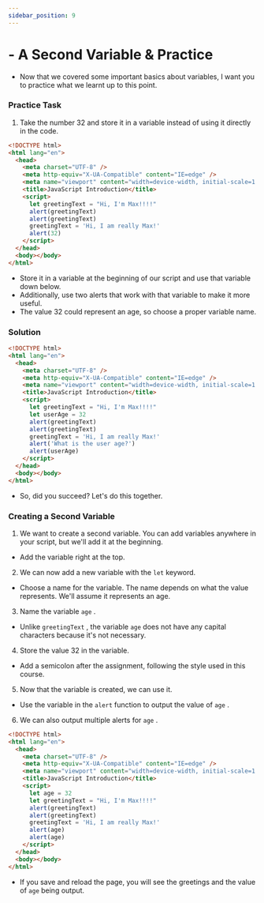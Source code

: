 ```yaml
---
sidebar_position: 9
---
```


# - A Second Variable & Practice

- Now that we covered some important basics about variables, I want you to practice what we learnt up to this point.

### Practice Task

1.  Take the number 32 and store it in a variable instead of using it directly in the code.

```html
<!DOCTYPE html>
<html lang="en">
  <head>
    <meta charset="UTF-8" />
    <meta http-equiv="X-UA-Compatible" content="IE=edge" />
    <meta name="viewport" content="width=device-width, initial-scale=1.0" />
    <title>JavaScript Introduction</title>
    <script>
      let greetingText = "Hi, I'm Max!!!!"
      alert(greetingText)
      alert(greetingText)
      greetingText = 'Hi, I am really Max!'
      alert(32)
    </script>
  </head>
  <body></body>
</html>
```

- Store it in a variable at the beginning of our script and use that variable down below.
- Additionally, use two alerts that work with that variable to make it more useful.
- The value 32 could represent an age, so choose a proper variable name.

### Solution

```html
<!DOCTYPE html>
<html lang="en">
  <head>
    <meta charset="UTF-8" />
    <meta http-equiv="X-UA-Compatible" content="IE=edge" />
    <meta name="viewport" content="width=device-width, initial-scale=1.0" />
    <title>JavaScript Introduction</title>
    <script>
      let greetingText = "Hi, I'm Max!!!!"
      let userAge = 32
      alert(greetingText)
      alert(greetingText)
      greetingText = 'Hi, I am really Max!'
      alert('What is the user age?')
      alert(userAge)
    </script>
  </head>
  <body></body>
</html>
```

- So, did you succeed? Let's do this together.

### Creating a Second Variable

1. We want to create a second variable. You can add variables anywhere in your script, but we'll add it at the beginning.

- Add the variable right at the top.

2. We can now add a new variable with the `let` keyword.

- Choose a name for the variable. The name depends on what the value represents. We'll assume it represents an age.

3. Name the variable `age` .

- Unlike `greetingText` , the variable `age` does not have any capital characters because it's not necessary.

4. Store the value 32 in the variable.

- Add a semicolon after the assignment, following the style used in this course.

5. Now that the variable is created, we can use it.

- Use the variable in the `alert` function to output the value of `age` .

6. We can also output multiple alerts for `age` .

```html
<!DOCTYPE html>
<html lang="en">
  <head>
    <meta charset="UTF-8" />
    <meta http-equiv="X-UA-Compatible" content="IE=edge" />
    <meta name="viewport" content="width=device-width, initial-scale=1.0" />
    <title>JavaScript Introduction</title>
    <script>
      let age = 32
      let greetingText = "Hi, I'm Max!!!!"
      alert(greetingText)
      alert(greetingText)
      greetingText = 'Hi, I am really Max!'
      alert(age)
      alert(age)
    </script>
  </head>
  <body></body>
</html>
```

- If you save and reload the page, you will see the greetings and the value of `age` being output.
